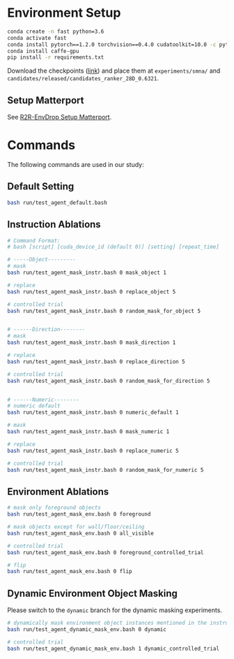 # Environment Setup

```bash
conda create -n fast python=3.6
conda activate fast
conda install pytorch==1.2.0 torchvision==0.4.0 cudatoolkit=10.0 -c pytorch
conda install caffe-gpu
pip install -r requirements.txt
```

Download the checkpoints ([link](./original_README.md#reproducing-results--release-model)) and place them at `experiments/smna/` and `candidates/released/candidates_ranker_28D_0.6321`.

## Setup Matterport
See [R2R-EnvDrop Setup Matterport](../R2R-EnvDrop/README.md#setup-matterport).

# Commands

The following commands are used in our study:


## Default Setting

```bash
bash run/test_agent_default.bash
```


## Instruction Ablations

```bash
# Command Format: 
# bash [script] [cuda_device_id (default 0)] [setting] [repeat_time]

# -----Object---------
# mask
bash run/test_agent_mask_instr.bash 0 mask_object 1

# replace
bash run/test_agent_mask_instr.bash 0 replace_object 5

# controlled trial
bash run/test_agent_mask_instr.bash 0 random_mask_for_object 5


# ------Direction--------
# mask
bash run/test_agent_mask_instr.bash 0 mask_direction 1

# replace
bash run/test_agent_mask_instr.bash 0 replace_direction 5

# controlled trial
bash run/test_agent_mask_instr.bash 0 random_mask_for_direction 5


# ------Numeric--------
# numeric default
bash run/test_agent_mask_instr.bash 0 numeric_default 1

# mask
bash run/test_agent_mask_instr.bash 0 mask_numeric 1

# replace
bash run/test_agent_mask_instr.bash 0 replace_numeric 5

# controlled trial
bash run/test_agent_mask_instr.bash 0 random_mask_for_numeric 5
```

## Environment Ablations

```bash
# mask only foreground objects
bash run/test_agent_mask_env.bash 0 foreground

# mask objects except for wall/floor/ceiling
bash run/test_agent_mask_env.bash 0 all_visible

# controlled trial
bash run/test_agent_mask_env.bash 0 foreground_controlled_trial

# flip
bash run/test_agent_mask_env.bash 0 flip

```

## Dynamic Environment Object Masking

Please switch to the `dynamic` branch for the dynamic masking experiments.

```bash
# dynamically mask environment object instances mentioned in the instructions
bash run/test_agent_dynamic_mask_env.bash 0 dynamic

# controlled trial
bash run/test_agent_dynamic_mask_env.bash 1 dynamic_controlled_trial

```